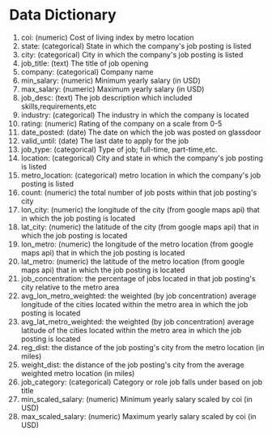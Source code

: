 # Data Dictionary

1. coi: (numeric) Cost of living index by metro location
2. state: (categorical) State in which the company's job posting is listed
3. city: (categorical) City in which the company's job posting is listed
4. job_title: (text) The title of job opening
5. company: (categorical) Company name
6. min_salary: (numeric) Minimum yearly salary (in USD)
7. max_salary: (numeric) Maximum yearly salary (in USD)
8. job_desc: (text) The job description which included skills,requirements,etc
9. industry: (categorical) The industry in which the company is located
10. rating: (numeric) Rating of the company on a scale from 0-5
11. date_posted: (date) The date on which the job was posted on glassdoor
12. valid_until: (date) The last date to apply for the job
13. job_type: (categorical) Type of job; full-time, part-time,etc.
14. location: (categorical) City and state in which the company's job posting is listed
15. metro_location: (categorical) metro location in which the company's job posting is listed
16. count: (numeric) the total number of job posts within that job posting's city
17. lon_city: (numeric) the longitude of the city (from google maps api) that in which the job posting is located
18. lat_city: (numeric)  the latitude of the city (from google maps api) that in which the job posting is located
19. lon_metro: (numeric)  the longitude of the metro location (from google maps api) that in which the job posting is located
20. lat_metro: (numeric)  the latitude of the metro location (from google maps api) that in which the job posting is located
21. job_concentration: the percentage of jobs located in that job posting's city relative to the metro area
22. avg_lon_metro_weighted: the weighted (by job concentration) average longitude of the cities located within the metro area in which the job posting is located
23. avg_lat_metro_weighted: the weighted (by job concentration) average latitude of the cities located within the metro area in which the job posting is located
24. reg_dist: the distance of the job posting's city from the metro location (in miles)
25. weight_dist: the distance of the job posting's city from the average weighted metro location (in miles)
26. job_category: (categorical) Category or role job falls under based on job title
27. min_scaled_salary: (numeric) Minimum yearly salary scaled by coi (in USD)
28. max_scaled_salary: (numeric) Maximum yearly salary scaled by coi (in USD)

